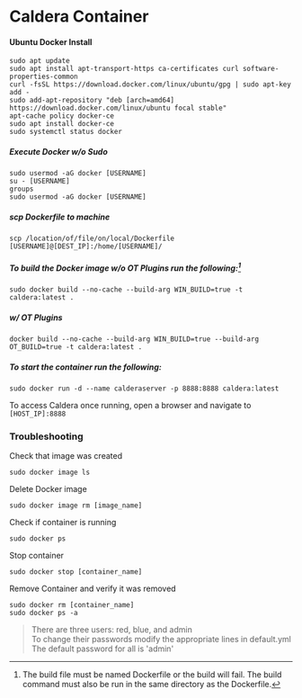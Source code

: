 # Caldera Container  

#### Ubuntu Docker Install  
```
sudo apt update
sudo apt install apt-transport-https ca-certificates curl software-properties-common
curl -fsSL https://download.docker.com/linux/ubuntu/gpg | sudo apt-key add -
sudo add-apt-repository "deb [arch=amd64] https://download.docker.com/linux/ubuntu focal stable"
apt-cache policy docker-ce
sudo apt install docker-ce
sudo systemctl status docker
```  

##### Execute Docker w/o Sudo
```
sudo usermod -aG docker [USERNAME]
su - [USERNAME]
groups
sudo usermod -aG docker [USERNAME]
```

##### scp Dockerfile to machine
```
scp /location/of/file/on/local/Dockerfile [USERNAME]@[DEST_IP]:/home/[USERNAME]/
```

##### To build the Docker image w/o OT Plugins run the following:[^1]
```
sudo docker build --no-cache --build-arg WIN_BUILD=true -t caldera:latest .
```

##### w/ OT Plugins
```
docker build --no-cache --build-arg WIN_BUILD=true --build-arg OT_BUILD=true -t caldera:latest .
```

##### To start the container run the following:
```
sudo docker run -d --name calderaserver -p 8888:8888 caldera:latest
```

To access Caldera once running, open a browser and navigate to ```[HOST_IP]:8888```

### Troubleshooting
Check that image was created
```
sudo docker image ls
```
Delete Docker image
```
sudo docker image rm [image_name]
```
Check if container is running
```
sudo docker ps
```
Stop container
```
sudo docker stop [container_name]
```
Remove Container and verify it was removed
```
sudo docker rm [container_name]
sudo docker ps -a
```

> There are three users: red, blue, and admin  
> To change their passwords modify the appropriate lines in default.yml  
> The default password for all is 'admin'

[^1]: The build file must be named Dockerfile or the build will fail.  The build command must also be run in the same directory as the Dockerfile.


